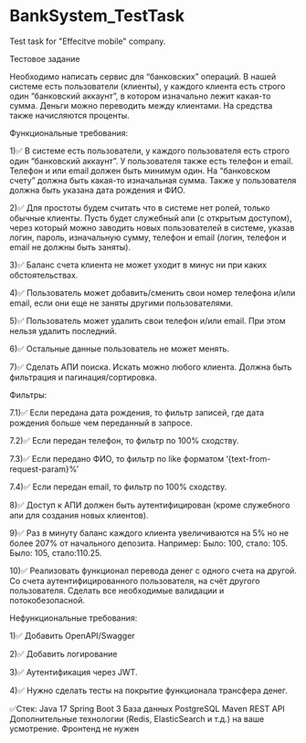 # BankSystem_TestTask
Test task for "Effecitve mobile" company.

Тестовое задание

Необходимо написать сервис для “банковских” операций. В нашей системе есть пользователи (клиенты), у каждого клиента есть строго один “банковский аккаунт”, в котором изначально лежит какая-то сумма. Деньги можно переводить между клиентами. На средства также начисляются проценты.

Функциональные требования:

1)✅ В системе есть пользователи, у каждого пользователя есть строго один “банковский аккаунт”. У пользователя также есть телефон и email. Телефон и или email должен быть минимум один. На “банковском счету” должна быть какая-то изначальная сумма. Также у пользователя должна быть указана дата рождения и ФИО.

2)✅ Для простоты будем считать что в системе нет ролей, только обычные клиенты. Пусть будет служебный апи (с открытым доступом), через который можно заводить новых пользователей в системе, указав логин, пароль, изначальную сумму, телефон и email (логин, телефон и email не должны быть заняты).
   
3)✅ Баланс счета клиента не может уходит в минус ни при каких обстоятельствах.
   
4)✅ Пользователь может добавить/сменить свои номер телефона и/или email, если они еще не заняты другими пользователями.
   
5)✅ Пользователь может удалить свои телефон и/или email. При этом нельзя удалить последний.
   
6)✅ Остальные данные пользователь не может менять.
    
7)✅ Сделать АПИ поиска. Искать можно любого клиента. Должна быть фильтрация и пагинация/сортировка. 

   Фильтры:

   7.1)✅ Если передана дата рождения, то фильтр записей, где дата рождения больше чем переданный в запросе.

   7.2)✅ Если передан телефон, то фильтр по 100% сходству.

   7.3)✅ Если передано ФИО, то фильтр по like форматом ‘{text-from-request-param}%’

   7.4)✅ Если передан email, то фильтр по 100% сходству.
    
8)✅ Доступ к АПИ должен быть аутентифицирован (кроме служебного апи для создания новых клиентов).
   
9)✅ Раз в минуту баланс каждого клиента увеличиваются на 5% но не более 207% от начального депозита.
Например:
Было: 100, стало: 105.
Было: 105, стало:110.25.

10)✅ Реализовать функционал перевода денег с одного счета на другой. Со счета аутентифицированного пользователя, на счёт другого пользователя. Сделать все необходимые валидации и потокобезопасной.

Нефункциональные требования:

1)✅ Добавить OpenAPI/Swagger
   
2)✅ Добавить логирование
   
3)✅ Аутентификация через JWT.
   
4)✅ Нужно сделать тесты на покрытие функционала трансфера денег.

✅Стек:
Java 17
Spring Boot 3
База данных PostgreSQL
Maven
REST API
Дополнительные технологии (Redis, ElasticSearch и т.д.) на ваше усмотрение.
Фронтенд не нужен

